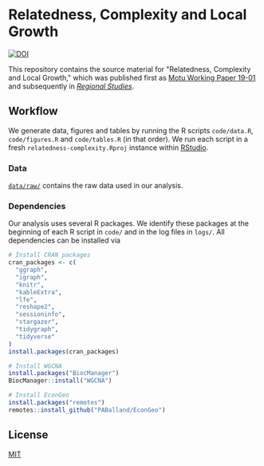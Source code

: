 # Relatedness, Complexity and Local Growth

[![DOI](https://zenodo.org/badge/DOI/10.5281/zenodo.3951769.svg)](https://doi.org/10.5281/zenodo.3951769)

This repository contains the source material for "Relatedness, Complexity and Local Growth," which was published first as [Motu Working Paper 19-01](https://motu.nz/our-work/urban-and-regional/regions/relatedness-complexity-and-local-growth/) and subsequently in [*Regional Studies*](https://www.tandfonline.com/cres20).

## Workflow

We generate data, figures and tables by running the R scripts `code/data.R`, `code/figures.R` and `code/tables.R` (in that order).
We run each script in a fresh `relatedness-complexity.Rproj` instance within [RStudio](https://www.rstudio.com/).

### Data

[`data/raw/`](data/raw/) contains the raw data used in our analysis.

### Dependencies

Our analysis uses several R packages.
We identify these packages at the beginning of each R script in `code/` and in the log files in `logs/`.
All dependencies can be installed via

```r
# Install CRAN packages
cran_packages <- c(
  "ggraph",
  "igraph",
  "knitr",
  "kableExtra",
  "lfe",
  "reshape2",
  "sessioninfo",
  "stargazer",
  "tidygraph",
  "tidyverse"
)
install.packages(cran_packages)

# Install WGCNA
install.packages("BiocManager")
BiocManager::install("WGCNA")

# Install EconGeo
install.packages("remotes")
remotes::install_github("PABalland/EconGeo")
```

## License

[MIT](https://github.com/moturesearch/relatedness-complexity/blob/master/LICENSE)
